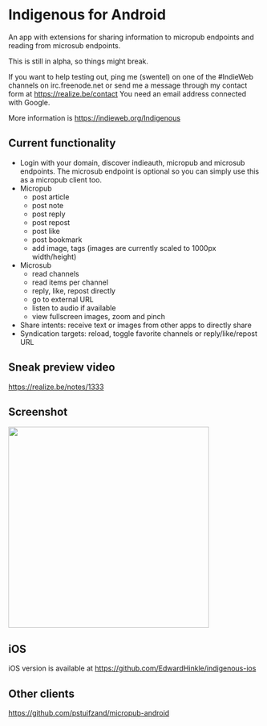 # Indigenous for Android

An app with extensions for sharing information to micropub endpoints and reading from microsub endpoints.

This is still in alpha, so things might break.

If you want to help testing out, ping me (swentel) on one of the #IndieWeb channels on
irc.freenode.net or send me a message through my contact form at https://realize.be/contact
You need an email address connected with Google.

More information is https://indieweb.org/Indigenous

## Current functionality

- Login with your domain, discover indieauth, micropub and microsub endpoints.
  The microsub endpoint is optional so you can simply use this as a micropub 
  client too.
- Micropub
  - post article
  - post note
  - post reply
  - post repost
  - post like
  - post bookmark
  - add image, tags
    (images are currently scaled to 1000px width/height)
- Microsub
  - read channels
  - read items per channel
  - reply, like, repost directly
  - go to external URL
  - listen to audio if available
  - view fullscreen images, zoom and pinch
- Share intents: receive text or images from other apps to directly share
- Syndication targets: reload, toggle favorite channels or reply/like/repost URL

## Sneak preview video

https://realize.be/notes/1333

## Screenshot

<img src="https://realize.be/sites/default/files/Screenshot_20180411-111033.png" width="400" />

## iOS

iOS version is available at https://github.com/EdwardHinkle/indigenous-ios

## Other clients

https://github.com/pstuifzand/micropub-android
